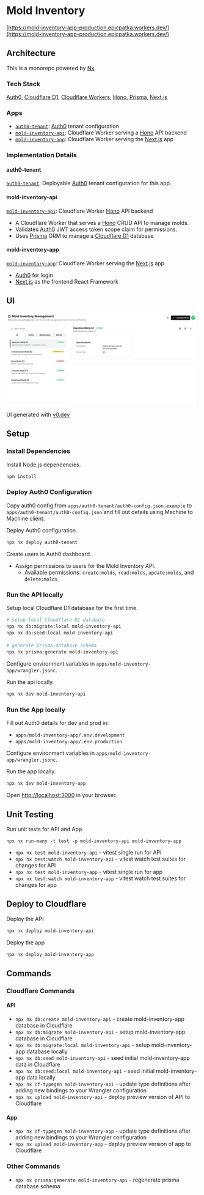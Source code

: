 # Mold Inventory

[https://mold-inventory-app-production.epicpatka.workers.dev/](https://mold-inventory-app-production.epicpatka.workers.dev/)

## Architecture

This is a monorepo powered by [Nx](https://nx.dev/).

### Tech Stack
[Auth0](https://auth0.com/), [Cloudflare D1](https://developers.cloudflare.com/d1/), [Cloudflare Workers](https://developers.cloudflare.com/workers/), [Hono](https://hono.dev/), [Prisma](https://www.prisma.io/), [Next.js](https://nextjs.org/)


### Apps

- [`auth0-tenant`](./apps/auth0-tenant/README.md): [Auth0](https://auth0.com/) tenant configuration
- [`mold-inventory-api`](./apps/mold-inventory-api/README.md): Cloudflare Worker serving a [Hono](https://hono.dev/) API backend
- [`mold-inventory-app`](./apps/mold-inventory-app/README.md): Cloudflare Worker serving the [Next.js](https://nextjs.org/) app


### Implementation Details

#### auth0-tenant

[`auth0-tenant`](./apps/auth0-tenant/README.md): Deployable [Auth0](https://auth0.com/) tenant configuration for this app.

#### mold-inventory-api

[`mold-inventory-api`](./apps/mold-inventory-api/README.md): Cloudflare Worker [Hono](https://hono.dev/) API backend

- A Cloudflare Worker that serves a [Hono](https://hono.dev/) CRUD API to manage molds.
- Validates [Auth0](https://auth0.com/) JWT access token scope claim for permissions.
- Uses [Prisma](https://www.prisma.io/) ORM to manage a [Cloudflare D1](https://developers.cloudflare.com/d1/) database

#### mold-inventory-app

[`mold-inventory-app`](./apps/mold-inventory-app/README.md): Cloudflare Worker serving the [Next.js](https://nextjs.org/) app
  - [Auth0](https://auth0.com/) for login
  - [Next.js](https://developers.cloudflare.com/workers/framework-guides/web-apps/nextjs/) as the frontend React Framework


## UI

![Screenshot of UI](./apps/mold-inventory-app/docs/ui.png)

UI generated with [v0.dev](https://v0.dev/)


## Setup

### Install Dependencies

Install Node.js dependencies.
```bash
npm install
```

### Deploy Auth0 Configuration

Copy auth0 config from `apps/auth0-tenant/auth0-config.json.example` to `apps/auth0-tenant/auth0-config.json` and fill out details using Machine to Machine client.

Deploy Auth0 configuration.
```bash
npx nx deploy auth0-tenant
```

Create users in Auth0 dashboard.
- Assign permissions to users for the Mold Inventory API.
  - Available permissions: `create:molds`, `read:molds`, `update:molds`, and `delete:molds`

### Run the API locally

Setup local Cloudflare D1 database for the first time.
```bash
# setup local Cloudflare D1 database
npx nx db:migrate:local mold-inventory-api
npx nx db:seed:local mold-inventory-api

# generate prisma database schema
npx nx prisma:generate mold-inventory-api
```

Configure environment variables in `apps/mold-inventory-app/wrangler.jsonc`.

Run the api locally.
```bash
npx nx dev mold-inventory-api
```

### Run the App locally

Fill out Auth0 details for dev and prod in:
- `apps/mold-inventory-app/.env.development`
- `apps/mold-inventory-app/.env.production`

Configure environment variables in `apps/mold-inventory-app/wrangler.jsonc`.

Run the app locally.
```bash
npx nx dev mold-inventory-app
```

Open [http://localhost:3000](http://localhost:3000) in your browser.


## Unit Testing

Run unit tests for API and App
```
npx nx run-many -t test -p mold-inventory-api mold-inventory-app
```

- `npx nx test mold-inventory-api` - vitest single run for API
- `npx nx test:watch mold-inventory-api` - vitest watch test suites for changes for API
- `npx nx test mold-inventory-app` - vitest single run for app
- `npx nx test:watch mold-inventory-app` - vitest watch test suites for changes for app


## Deploy to Cloudflare

Deploy the API
```bash
npx nx deploy mold-inventory-api
```

Deploy the app
```bash
npx nx deploy mold-inventory-app
```

## Commands

### Cloudflare Commands

#### API
- `npx nx db:create mold-inventory-api` - create mold-inventory-app database in Cloudflare
- `npx nx db:migrate mold-inventory-api` - setup mold-inventory-app database in Cloudflare
- `npx nx db:migrate:local mold-inventory-api` - setup mold-inventory-app database locally
- `npx nx db:seed mold-inventory-api` - seed initial mold-inventory-app data in Cloudflare
- `npx nx db:seed:local mold-inventory-api` - seed initial mold-inventory-app data locally
- `npx nx cf-typegen mold-inventory-api` - update type definitions after adding new bindings to your Wrangler configuration
- `npx nx upload mold-inventory-api` - deploy preview version of API to Cloudflare

#### App
- `npx nx cf-typegen mold-inventory-app` - update type definitions after adding new bindings to your Wrangler configuration
- `npx nx upload mold-inventory-app` - deploy preview version of app to Cloudflare

### Other Commands
- `npx nx prisma:generate mold-inventory-api` - regenerate prisma database schema
